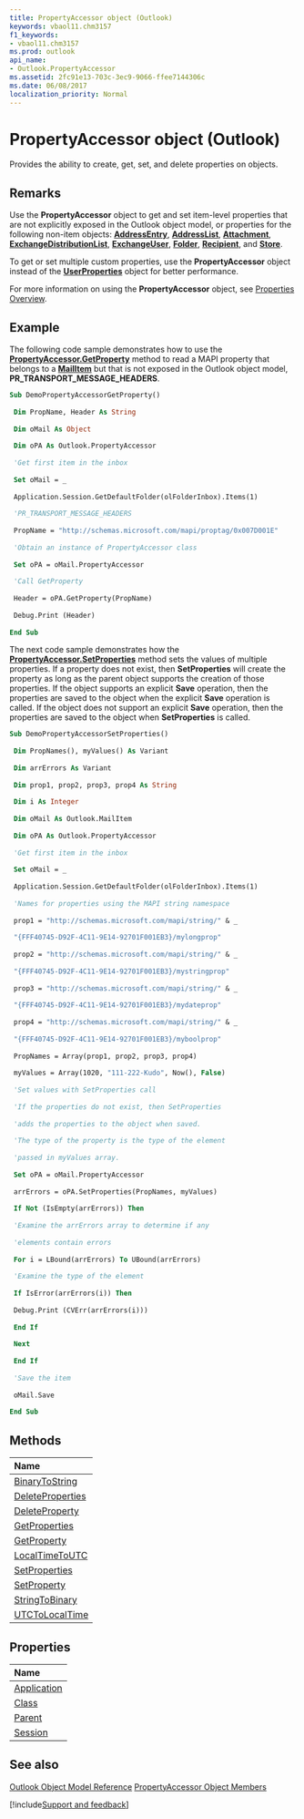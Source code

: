 ```yaml
---
title: PropertyAccessor object (Outlook)
keywords: vbaol11.chm3157
f1_keywords:
- vbaol11.chm3157
ms.prod: outlook
api_name:
- Outlook.PropertyAccessor
ms.assetid: 2fc91e13-703c-3ec9-9066-ffee7144306c
ms.date: 06/08/2017
localization_priority: Normal
---
```



# PropertyAccessor object (Outlook)

Provides the ability to create, get, set, and delete properties on objects.


## Remarks

Use the  **PropertyAccessor** object to get and set item-level properties that are not explicitly exposed in the Outlook object model, or properties for the following non-item objects: **[AddressEntry](Outlook.AddressEntry.md)**, **[AddressList](Outlook.AddressList.md)**, **[Attachment](Outlook.Attachment.md)**, **[ExchangeDistributionList](Outlook.ExchangeDistributionList.md)**, **[ExchangeUser](Outlook.ExchangeUser.md)**, **[Folder](Outlook.Folder.md)**, **[Recipient](Outlook.Recipient.md)**, and **[Store](Outlook.Store.md)**.

To get or set multiple custom properties, use the  **PropertyAccessor** object instead of the **[UserProperties](Outlook.UserProperties.md)** object for better performance.

For more information on using the  **PropertyAccessor** object, see [Properties Overview](../outlook/How-to/Navigation/properties-overview.md).


## Example

The following code sample demonstrates how to use the  **[PropertyAccessor.GetProperty](Outlook.PropertyAccessor.GetProperty.md)** method to read a MAPI property that belongs to a **[MailItem](Outlook.MailItem.md)** but that is not exposed in the Outlook object model, **PR_TRANSPORT_MESSAGE_HEADERS**.


```vb
Sub DemoPropertyAccessorGetProperty() 
 
 Dim PropName, Header As String 
 
 Dim oMail As Object 
 
 Dim oPA As Outlook.PropertyAccessor 
 
 'Get first item in the inbox 
 
 Set oMail = _ 
 
 Application.Session.GetDefaultFolder(olFolderInbox).Items(1) 
 
 'PR_TRANSPORT_MESSAGE_HEADERS 
 
 PropName = "http://schemas.microsoft.com/mapi/proptag/0x007D001E" 
 
 'Obtain an instance of PropertyAccessor class 
 
 Set oPA = oMail.PropertyAccessor 
 
 'Call GetProperty 
 
 Header = oPA.GetProperty(PropName) 
 
 Debug.Print (Header) 
 
End Sub
```

The next code sample demonstrates how the  **[PropertyAccessor.SetProperties](Outlook.PropertyAccessor.SetProperties.md)** method sets the values of multiple properties. If a property does not exist, then **SetProperties** will create the property as long as the parent object supports the creation of those properties. If the object supports an explicit **Save** operation, then the properties are saved to the object when the explicit **Save** operation is called. If the object does not support an explicit **Save** operation, then the properties are saved to the object when **SetProperties** is called.




```vb
Sub DemoPropertyAccessorSetProperties() 
 
 Dim PropNames(), myValues() As Variant 
 
 Dim arrErrors As Variant 
 
 Dim prop1, prop2, prop3, prop4 As String 
 
 Dim i As Integer 
 
 Dim oMail As Outlook.MailItem 
 
 Dim oPA As Outlook.PropertyAccessor 
 
 'Get first item in the inbox 
 
 Set oMail = _ 
 
 Application.Session.GetDefaultFolder(olFolderInbox).Items(1) 
 
 'Names for properties using the MAPI string namespace 
 
 prop1 = "http://schemas.microsoft.com/mapi/string/" & _ 
 
 "{FFF40745-D92F-4C11-9E14-92701F001EB3}/mylongprop" 
 
 prop2 = "http://schemas.microsoft.com/mapi/string/" & _ 
 
 "{FFF40745-D92F-4C11-9E14-92701F001EB3}/mystringprop" 
 
 prop3 = "http://schemas.microsoft.com/mapi/string/" & _ 
 
 "{FFF40745-D92F-4C11-9E14-92701F001EB3}/mydateprop" 
 
 prop4 = "http://schemas.microsoft.com/mapi/string/" & _ 
 
 "{FFF40745-D92F-4C11-9E14-92701F001EB3}/myboolprop" 
 
 PropNames = Array(prop1, prop2, prop3, prop4) 
 
 myValues = Array(1020, "111-222-Kudo", Now(), False) 
 
 'Set values with SetProperties call 
 
 'If the properties do not exist, then SetProperties 
 
 'adds the properties to the object when saved. 
 
 'The type of the property is the type of the element 
 
 'passed in myValues array. 
 
 Set oPA = oMail.PropertyAccessor 
 
 arrErrors = oPA.SetProperties(PropNames, myValues) 
 
 If Not (IsEmpty(arrErrors)) Then 
 
 'Examine the arrErrors array to determine if any 
 
 'elements contain errors 
 
 For i = LBound(arrErrors) To UBound(arrErrors) 
 
 'Examine the type of the element 
 
 If IsError(arrErrors(i)) Then 
 
 Debug.Print (CVErr(arrErrors(i))) 
 
 End If 
 
 Next 
 
 End If 
 
 'Save the item 
 
 oMail.Save 
 
End Sub
```


## Methods



|Name|
|:-----|
|[BinaryToString](Outlook.PropertyAccessor.BinaryToString.md)|
|[DeleteProperties](Outlook.PropertyAccessor.DeleteProperties.md)|
|[DeleteProperty](Outlook.PropertyAccessor.DeleteProperty.md)|
|[GetProperties](Outlook.PropertyAccessor.GetProperties.md)|
|[GetProperty](Outlook.PropertyAccessor.GetProperty.md)|
|[LocalTimeToUTC](Outlook.PropertyAccessor.LocalTimeToUTC.md)|
|[SetProperties](Outlook.PropertyAccessor.SetProperties.md)|
|[SetProperty](Outlook.PropertyAccessor.SetProperty.md)|
|[StringToBinary](Outlook.PropertyAccessor.StringToBinary.md)|
|[UTCToLocalTime](Outlook.PropertyAccessor.UTCToLocalTime.md)|

## Properties



|Name|
|:-----|
|[Application](Outlook.PropertyAccessor.Application.md)|
|[Class](Outlook.PropertyAccessor.Class.md)|
|[Parent](Outlook.PropertyAccessor.Parent.md)|
|[Session](Outlook.PropertyAccessor.Session.md)|

## See also


[Outlook Object Model Reference](overview/Outlook/object-model.md)
[PropertyAccessor Object Members](overview/Outlook.md)

[!include[Support and feedback](~/includes/feedback-boilerplate.md)]
